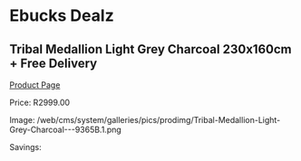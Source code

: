 
# Ebucks Dealz
## Tribal Medallion Light Grey Charcoal 230x160cm + Free Delivery
[Product Page](https://www.ebucks.com/web/shop/productSelected.do?prodId=1210404813&catId=1209942745)

Price: R2999.00

Image: /web/cms/system/galleries/pics/prodimg/Tribal-Medallion-Light-Grey-Charcoal---9365B.1.png

Savings: 


	